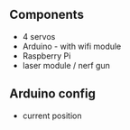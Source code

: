 ## Components


- 4 servos
- Arduino - with wifi module
- Raspberry Pi
- laser module / nerf gun


## Arduino config

- current position